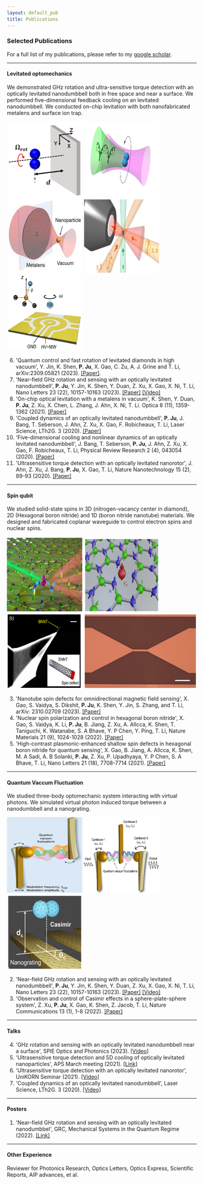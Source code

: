 ```yaml
---
layout: default_pub
title: Publications
---
```


### Selected Publications
For a full list of my publications, please refer to my [google scholar](https://scholar.google.com/citations?user=vPl5ZHoAAAAJ&hl=en&oi=ao).  

---
#### Levitated optomechanics

We demonstrated GHz rotation and ultra-sensitive torque detection with an optically levitated nanodumbbell both in free space and near a surface. We performed five-dimensional feedback cooling on an levitated nanodumbbell. We conducted on-chip levitation with both nanofabricated metalens and surface ion trap.

[<img src="img/RoateNearSurface.JPG"  width=200px height=200px />](img/RoateNearSurface.JPG)
[<img src="img/fastest_spin.jpg"  width=200px height=200px />](img/img/fastest_spin.jpg)
[<img src="img/OnChipLevitation.jpg"  width=200px height=200px />](img/OnChipLevitation.jpg)
[<img src="img/FiveDCooling.JPG"  width=200px height=200px />](img/FiveDCooling.JPG)
[<img src="img/Rotate_ND.JPG"  width=200px height=200px />](img/Rotate_ND.JPG)

6. 'Quantum control and fast rotation of levitated diamonds in high vacuum', Y. Jin, K. Shen, **P. Ju**, X. Gao, C. Zu, A. J. Grine and T. Li, arXiv:2309.05821  (2023). [[Paper]](https://arxiv.org/abs/2309.05821).  
5. 'Near-field GHz rotation and sensing with an optically levitated nanodumbbell', **P. Ju**, Y. Jin, K. Shen, Y. Duan, Z. Xu, X. Gao, X. Ni, T. Li, Nano Letters 23 (22), 10157-10163 (2023). [[Paper]](https://pubs.acs.org/doi/full/10.1021/acs.nanolett.3c02442#) [[Video]](https://www.spiedigitallibrary.org/conference-proceedings-of-spie/PC12649/PC126490M/GHz-rotation-and-sensing-with-an-optically-levitated-nanodumbbell-near/10.1117/12.2676898.full?SSO=1)
4. 'On-chip optical levitation with a metalens in vacuum', K. Shen, Y. Duan, **P. Ju**, Z. Xu, X. Chen, L. Zhang, J. Ahn, X. Ni, T. Li. Optica 8 (11), 1359-1362 (2021). [[Paper]](https://opg.optica.org/optica/fulltext.cfm?uri=optica-8-11-1359&id=461986)
3. 'Coupled dynamics of an optically levitated nanodumbbell', **P. Ju**, J. Bang, T. Seberson, J. Ahn, Z. Xu, X. Gao, F. Robicheaux, T. Li, Laser Science, LTh2G. 3 (2020). [[Paper]](https://opg.optica.org/abstract.cfm?uri=LS-2020-LTh2G.3)
2. 'Five-dimensional cooling and nonlinear dynamics of an optically levitated nanodumbbell', J. Bang, T. Seberson, **P. Ju**, J. Ahn, Z. Xu, X. Gao, F. Robicheaux, T. Li, Physical Review Research 2 (4), 043054 (2020). [[Paper]](https://journals.aps.org/prresearch/abstract/10.1103/PhysRevResearch.2.043054)
1. 'Ultrasensitive torque detection with an optically levitated nanorotor', J. Ahn, Z. Xu, J. Bang, **P. Ju**, X. Gao, T. Li, Nature Nanotechnology 15 (2), 89-93 (2020). [[Paper]](https://www.nature.com/articles/s41565-019-0605-9)

---
#### Spin qubit

We studied solid-state spins in 3D (nitrogen-vacancy center in diamond), 2D (Hexagonal boron nitride) and 1D (boron nitride nanotube) materials. We designed and fabricated coplanar waveguide to control electron spins and nuclear spins. 

[<img src="img/HBN.JPG"  width=200px height=200px />](img/HBN.JPG)
[<img src="img/HBN_2d.png"  width=200px height=200px />](img/HBN_2d.png)
[<img src="img/HBN_nanotube.png"  width=200px height=200px />](img/HBN_nanotube.png)
[<img src="img/waveguide.png"  width=300px height=200px />](img/waveguide.png)

3. 'Nanotube spin defects for omnidirectional magnetic field sensing', X. Gao, S. Vaidya, S. Dikshit, **P. Ju**, K. Shen, Y. Jin, S. Zhang, and T. Li, arXiv: 2310.02709 (2023). [[Paper]](https://arxiv.org/pdf/2310.02709.pdf)
2. 'Nuclear spin polarization and control in hexagonal boron nitride', X. Gao, S. Vaidya, K. Li, **P. Ju**, B. Jiang, Z. Xu, A. Allcca, K. Shen, T. Taniguchi, K. Watanabe, S. A Bhave, Y. P Chen, Y. Ping, T. Li, Nature Materials 21 (9), 1024-1028 (2022). [[Paper]](https://www.nature.com/articles/s41563-022-01329-8)
1. 'High-contrast plasmonic-enhanced shallow spin defects in hexagonal boron nitride for quantum sensing', X. Gao, B. Jiang, A. Allcca, K. Shen, M. A Sadi, A. B Solanki, **P. Ju**, Z. Xu, P. Upadhyaya, Y. P Chen, S. A Bhave, T. Li, Nano Letters 21 (18), 7708-7714 (2021). [[Paper]](https://pubs.acs.org/doi/10.1021/acs.nanolett.1c02495)

---
#### Quantum Vaccum Fluctuation

We studied three-body optomechanic system interacting with virtual photons. We simulated virtual photon induced torque between a nanodumbbell and a nanograting.

[<img src="img/Casimir1.JPG"  width=200px height=200px />](img/Casimir1.JPG)
[<img src="img/Casimir2.JPG"  width=200px height=200px />](img/Casimir2.JPG)
[<img src="img/Casimir_nanodumbbell.png"  width=200px height=200px />](img/Casimir_nanodumbbell.png)

2. 'Near-field GHz rotation and sensing with an optically levitated nanodumbbell', **P. Ju**, Y. Jin, K. Shen, Y. Duan, Z. Xu, X. Gao, X. Ni, T. Li, Nano Letters 23 (22), 10157-10163 (2023). [[Paper]](https://pubs.acs.org/doi/full/10.1021/acs.nanolett.3c02442#) [[Video]](https://www.spiedigitallibrary.org/conference-proceedings-of-spie/PC12649/PC126490M/GHz-rotation-and-sensing-with-an-optically-levitated-nanodumbbell-near/10.1117/12.2676898.full?SSO=1)
1. 'Observation and control of Casimir effects in a sphere-plate-sphere system', Z. Xu, **P. Ju**, X. Gao, K. Shen, Z. Jacob, T. Li, Nature Communications 13 (1), 1-8 (2022). [[Paper]](https://www.nature.com/articles/s41467-022-33915-4)

---
#### Talks
4. 'GHz rotation and sensing with an optically levitated nanodumbbell near a surface', SPIE Optics and Photonics (2023). [[Video]](https://www.spiedigitallibrary.org/conference-proceedings-of-spie/PC12649/PC126490M/GHz-rotation-and-sensing-with-an-optically-levitated-nanodumbbell-near/10.1117/12.2676898.full?SSO=1)  
3. 'Ultrasensitive torque detection and 5D cooling of optically levitated nanoparticles', APS March meeting (2021). [[Link]](https://meetings.aps.org/Meeting/MAR21/Session/J31.2)
2. 'Ultrasensitive torque detection with an optically levitated nanorotor', UniKORN Seminar (2021). [[Video]](https://www.youtube.com/watch?v=1Uv6hEnyZtA&t=3609s&ab_channel=UniKORNSeminars)
1. 'Coupled dynamics of an optically levitated nanodumbbell', Laser Science, LTh2G. 3 (2020). [[Video]](https://opg.optica.org/abstract.cfm?uri=LS-2020-LTh2G.3#videoPlayer)

---
#### Posters
1. 'Near-field GHz rotation and sensing with an optically levitated nanodumbbel', GRC, Mechanical Systems in the Quantum Regime (2022). [[Link]](https://www.grc.org/mechanical-systems-in-the-quantum-regime-conference/2022/)

---
#### Other Experience
Reviewer for Photonics Research, Optics Letters, Optics Express, Scientific Reports, AIP advances, et al.
